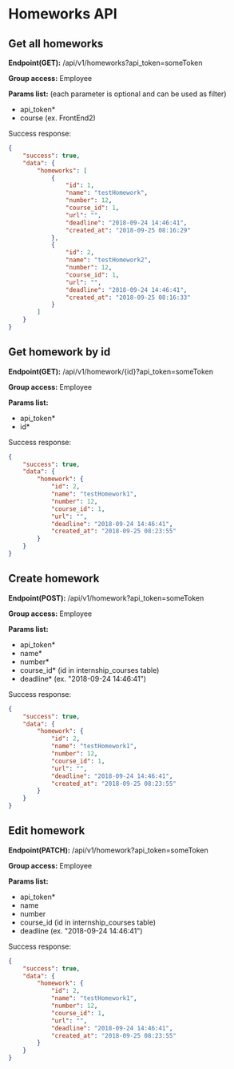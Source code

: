 # Homeworks API

## Get all homeworks
**Endpoint(GET):** /api/v1/homeworks?api_token=someToken

**Group access:** Employee

**Params list:** (each parameter is optional and can be used as filter)
+ api_token*
+ course (ex. FrontEnd2)

Success response:
```json
{
    "success": true,
    "data": {
        "homeworks": [
            {
                "id": 1,
                "name": "testHomework",
                "number": 12,
                "course_id": 1,
                "url": "",
                "deadline": "2018-09-24 14:46:41",
                "created_at": "2018-09-25 08:16:29"
            },
            {
                "id": 2,
                "name": "testHomework2",
                "number": 12,
                "course_id": 1,
                "url": "",
                "deadline": "2018-09-24 14:46:41",
                "created_at": "2018-09-25 08:16:33"
            }
        ]
    }
}
```

## Get homework by id
**Endpoint(GET):** /api/v1/homework/{id}?api_token=someToken

**Group access:** Employee

**Params list:**
+ api_token*
+ id*

Success response:
```json
{
    "success": true,
    "data": {
        "homework": {
            "id": 2,
            "name": "testHomework1",
            "number": 12,
            "course_id": 1,
            "url": "",
            "deadline": "2018-09-24 14:46:41",
            "created_at": "2018-09-25 08:23:55"
        }
    }
}
```

## Create homework
**Endpoint(POST):** /api/v1/homework?api_token=someToken

**Group access:** Employee

**Params list:**
+ api_token*
+ name*
+ number*
+ course_id* (id in internship_courses table)
+ deadline* (ex. "2018-09-24 14:46:41")

Success response:
```json
{
    "success": true,
    "data": {
        "homework": {
            "id": 2,
            "name": "testHomework1",
            "number": 12,
            "course_id": 1,
            "url": "",
            "deadline": "2018-09-24 14:46:41",
            "created_at": "2018-09-25 08:23:55"
        }
    }
}
```

## Edit homework
**Endpoint(PATCH):** /api/v1/homework?api_token=someToken

**Group access:** Employee

**Params list:**
+ api_token*
+ name
+ number
+ course_id (id in internship_courses table)
+ deadline (ex. "2018-09-24 14:46:41")

Success response:
```json
{
    "success": true,
    "data": {
        "homework": {
            "id": 2,
            "name": "testHomework1",
            "number": 12,
            "course_id": 1,
            "url": "",
            "deadline": "2018-09-24 14:46:41",
            "created_at": "2018-09-25 08:23:55"
        }
    }
}
```
